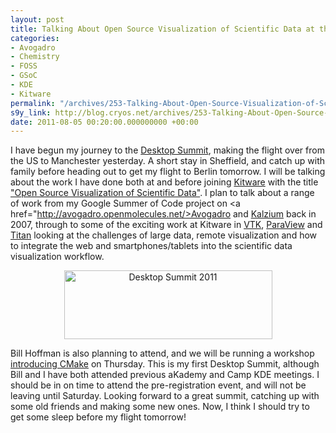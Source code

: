 ```yaml
---
layout: post
title: Talking About Open Source Visualization of Scientific Data at the Desktop Summit
categories:
- Avogadro
- Chemistry
- FOSS
- GSoC
- KDE
- Kitware
permalink: "/archives/253-Talking-About-Open-Source-Visualization-of-Scientific-Data-at-the-Desktop-Summit.html"
s9y_link: http://blog.cryos.net/archives/253-Talking-About-Open-Source-Visualization-of-Scientific-Data-at-the-Desktop-Summit.html
date: 2011-08-05 00:20:00.000000000 +00:00
---
```

<span></p>I have begun my journey to the <a href="https://desktopsummit.org/">Desktop Summit</a>, making the flight over from the US to Manchester yesterday. A short stay in Sheffield, and catch up with family before heading out to get my flight to Berlin tomorrow. I will be talking about the work I have done both at and before joining <a href="http://www.kitware.com/">Kitware</a> with the title <a href="https://desktopsummit.org/program/sessions/open-source-visualization-scientific-data">"Open Source Visualization of Scientific Data"</a>. I plan to talk about a range of work from my Google Summer of Code project on <a href="http://avogadro.openmolecules.net/>Avogadro</a> and <a href="http://edu.kde.org/applications/science/kalzium/">Kalzium</a> back in 2007, through to some of the exciting work at Kitware in <a href="http://www.vtk.org/">VTK</a>, <a href="http://www.paraview.org/">ParaView</a> and <a href="http://titan.sandia.gov/">Titan</a> looking at the challenges of large data, remote visualization and how to integrate the web and smartphones/tablets into the scientific data visualization workflow.</p>

<center><a href="https://desktopsummit.org/program/sessions/open-source-visualization-scientific-data"><img src="http://blog.cryos.net/uploads/DS2011banner.png" width="333" height="110" border="0" alt="Desktop Summit 2011" /></a></center>

<p>Bill Hoffman is also planning to attend, and we will be running a workshop <a href="http://wiki.desktopsummit.org/Workshops_%26_BoFs/2011/CMake_Introduction">introducing CMake</a> on Thursday. This is my first Desktop Summit, although Bill and I have both attended previous aKademy and Camp KDE meetings. I should be in on time to attend the pre-registration event, and will not be leaving until Saturday. Looking forward to a great summit, catching up with some old friends and making some new ones. Now, I think I should try to get some sleep before my flight tomorrow!</p></span><br />
